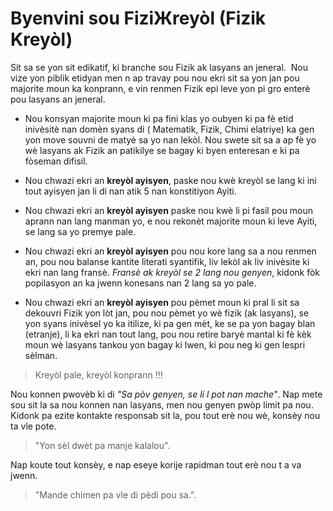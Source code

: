 # Byenvini sou FiziЖreyòl (Fizik Kreyòl)

Sit sa se yon sit edikatif, ki branche sou Fizik ak lasyans an jeneral.  Nou vize yon piblik etidyan men n ap travay pou nou ekri sit sa yon jan pou majorite moun ka konprann, e vin renmen Fizik epi leve yon pi gro enterè pou lasyans an jeneral.

- Nou konsyan majorite moun ki pa fini klas yo oubyen ki pa fè etid inivèsitè nan domèn syans di ( Matematik, Fizik, Chimi elatriye) ka gen yon move souvni de matyè sa yo nan lekòl. Nou swete sit sa a ap fè yo wè lasyans ak Fizik an patikilye se bagay ki byen enteresan e ki pa fòseman difisil.

- Nou chwazi ekri an **kreyòl ayisyen**, paske nou kwè kreyòl se lang ki ini tout ayisyen jan li di nan atik 5 nan konstitiyon Ayiti.

- Nou chwazi ekri an **kreyòl ayisyen** paske nou kwè li pi fasil pou moun aprann nan lang manman yo, e nou rekonèt majorite moun ki leve Ayiti, se lang sa yo premye pale.

- Nou chwazi ekri an **kreyòl ayisyen** pou nou kore lang sa a nou renmen an, pou nou balanse kantite literati syantifik, liv lekòl ak liv inivèsite ki ekri nan lang fransè. *Fransè ak kreyòl se 2 lang nou genyen*, kidonk fòk popilasyon an ka jwenn konesans nan 2 lang sa yo pale.

- Nou chwazi ekri an **kreyòl ayisyen** pou pèmet moun ki pral li sit sa dekouvri Fizik yon lòt jan, pou nou pèmet yo wè fizik (ak lasyans), se yon syans inivèsel yo ka itilize, ki pa gen mèt,  ke se pa yon bagay blan (etranje), li ka ekri nan tout lang, pou nou retire baryè mantal ki fè kèk moun wè lasyans tankou yon bagay ki lwen, ki pou neg ki gen lespri sèlman.

> Kreyòl pale, kreyòl konprann !!!

Nou konnen pwovèb ki di *"Sa pòv genyen, se li l pot nan mache"*. Nap mete sou sit la sa nou konnen nan lasyans, men nou genyen pwòp limit pa nou. Kidonk pa ezite kontakte responsab sit la, pou tout erè nou wè, konsèy nou ta vle pote.  

> "Yon sèl dwèt pa manje kalalou".

Nap koute tout konsèy, e nap eseye korije rapidman tout erè nou t a va jwenn.


> "Mande chimen pa vle di pèdi pou sa.".
